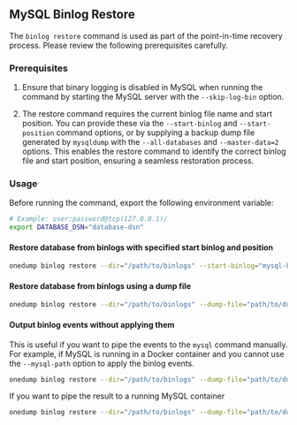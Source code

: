 ## MySQL Binlog Restore

The `binlog restore` command is used as part of the point-in-time recovery process. Please review the following prerequisites carefully.

### Prerequisites

1. Ensure that binary logging is disabled in MySQL when running the command by starting the MySQL server with the `--skip-log-bin` option.

2. The restore command requires the current binlog file name and start position. You can provide these via the `--start-binlog` and `--start-position` command options, or by supplying a backup dump file generated by `mysqldump` with the `--all-databases` and `--master-data=2` options. This enables the restore command to identify the correct binlog file and start position, ensuring a seamless restoration process.

### Usage

Before running the command, export the following environment variable:

```bash
# Example: user:password@tcp(127.0.0.1)/
export DATABASE_DSN="database-dsn"
```

#### Restore database from binlogs with specified start binlog and position

```bash
onedump binlog restore --dir="/path/to/binlogs" --start-binlog="mysql-bin.0000003" --start-position=1234
```

#### Restore database from binlogs using a dump file

```bash
onedump binlog restore --dir="/path/to/binlogs" --dump-file="path/to/dump-file.sql"
```

#### Output binlog events without applying them

This is useful if you want to pipe the events to the `mysql` command manually. For example, if MySQL is running in a Docker container and you cannot use the `--mysql-path` option to apply the binlog events.

```bash
onedump binlog restore --dir="/path/to/binlogs" --dump-file="path/to/dump-file.sql" --dry-run=true
```

If you want to pipe the result to a running MySQL container

```bash
onedump binlog restore --dir="/path/to/binlogs" --dump-file="path/to/dump-file.sql" | docker exec -i <mysql-container-name> mysql -u<user> -p<password>
```

